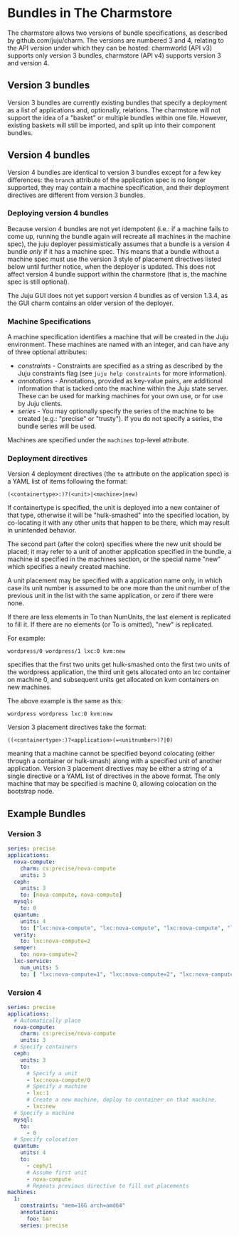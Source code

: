 # Bundles in The Charmstore

The charmstore allows two versions of bundle specifications, as described by
github.com/juju/charm.  The versions are numbered 3 and 4, relating to the API
version under which they can be hosted: charmworld (API v3) supports only
version 3 bundles, charmstore (API v4) supports version 3 and version 4.

## Version 3 bundles

Version 3 bundles are currently existing bundles that specify a deployment as a
list of applications and, optionally, relations.  The charmstore will not support
the idea of a "basket" or multiple bundles within one file.  However, existing
baskets will still be imported, and split up into their component bundles.

## Version 4 bundles

Version 4 bundles are identical to version 3 bundles except for a few key
differences: the `branch` attribute of the application spec is no longer supported,
they may contain a machine specification, and their deployment directives are
different from version 3 bundles.

### Deploying version 4 bundles

Because version 4 bundles are not yet idempotent (i.e.: if a machine fails to
come up, running the bundle again will recreate all machines in the machine
spec), the juju deployer pessimistically assumes that a bundle is a version 4
bundle *only* if it has a machine spec.  This means that a bundle without a
machine spec must use the version 3 style of placement directives listed below
until further notice, when the deployer is updated.  This does not affect
version 4 bundle support within the charmstore (that is, the machine spec is
still optional).

The Juju GUI does not yet support version 4 bundles as of version 1.3.4, as the
GUI charm contains an older version of the deployer.

### Machine Specifications

A machine specification identifies a machine that will be created in the Juju
environment.  These machines are named with an integer, and can have any of
three optional attributes:

* *constraints* - Constraints are specified as a string as described by the Juju
  constraints flag (see `juju help constraints` for more information).
* *annotations* - Annotations, provided as key-value pairs, are additional
  information that is tacked onto the machine within the Juju state server.
  These can be used for marking machines for your own use, or for use by Juju
  clients.
* *series* - You may optionally specify the series of the machine to be created
  (e.g.: "precise" or "trusty").  If you do not specify a series, the bundle
  series will be used.

Machines are specified under the `machines` top-level attribute.

### Deployment directives

Version 4 deployment directives (the `to` attribute on the application spec) is a
YAML list of items following the format:

    (<containertype>:)?(<unit>|<machine>|new)

If containertype is specified, the unit is deployed into a new container of that
type, otherwise it will be "hulk-smashed" into the specified location, by
co-locating it with any other units that happen to be there, which may result in
unintended behavior.

The second part (after the colon) specifies where the new unit should be placed;
it may refer to a unit of another application specified in the bundle, a machine
id specified in the machines section, or the special name "new" which specifies
a newly created machine.

A unit placement may be specified with a application name only, in which case its
unit number is assumed to be one more than the unit number of the previous unit
in the list with the same application, or zero if there were none.

If there are less elements in To than NumUnits, the last element is replicated
to fill it. If there are no elements (or To is omitted), "new" is replicated.

For example:

    wordpress/0 wordpress/1 lxc:0 kvm:new

specifies that the first two units get hulk-smashed onto the first two units of
the wordpress application, the third unit gets allocated onto an lxc container on
machine 0, and subsequent units get allocated on kvm containers on new machines.

The above example is the same as this:

    wordpress wordpress lxc:0 kvm:new

Version 3 placement directives take the format:

    ((<containertype>:)?<application>(=<unitnumber>)?|0)

meaning that a machine cannot be specified beyond colocating (either through a
container or hulk-smash) along with a specified unit of another application.
Version 3 placement directives may be either a string of a single directive or a
YAML list of directives in the above format.  The only machine that may be
specified is machine 0, allowing colocation on the bootstrap node.

## Example Bundles

### Version 3

```yaml
series: precise
applications:
  nova-compute:
    charm: cs:precise/nova-compute
    units: 3
  ceph:
    units: 3
    to: [nova-compute, nova-compute]
  mysql:
    to: 0
  quantum:
    units: 4
    to: ["lxc:nova-compute", "lxc:nova-compute", "lxc:nova-compute", "lxc:nova-compute"]
  verity:
    to: lxc:nova-compute=2
  semper:
    to: nova-compute=2
  lxc-service:
    num_units: 5
    to: [ "lxc:nova-compute=1", "lxc:nova-compute=2", "lxc:nova-compute=0", "lxc:nova-compute=0", "lxc:nova-compute=2" ]
```

### Version 4

```yaml
series: precise
applications:
  # Automatically place
  nova-compute:
    charm: cs:precise/nova-compute
    units: 3
  # Specify containers
  ceph:
    units: 3
    to:
      # Specify a unit
      - lxc:nova-compute/0
      # Specify a machine
      - lxc:1
      # Create a new machine, deploy to container on that machine.
      - lxc:new
  # Specify a machine
  mysql:
    to:
      - 0
  # Specify colocation
  quantum:
    units: 4
    to:
      - ceph/1
      # Assume first unit
      - nova-compute
      # Repeats previous directive to fill out placements
machines:
  1:
    constraints: "mem=16G arch=amd64"
    annotations:
      foo: bar
    series: precise
```
